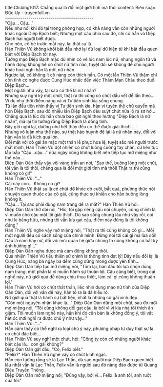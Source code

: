 title:Chương1017: Chẳng qua là đổi một giới tính mà thôi
content:
Biên soạn: Đức Uy - truyenfull.vn<br>---------------------------------------------<br>"Cậu... Cậu..."<br>Nếu như nói khi đó tại trong phòng họp, có khả năng vẫn còn những người khác ngoài Diệp Bạch biết; Nhưng một câu phía sau đó, chỉ có hắn và Diệp Bạch hai người biết được.<br>Cho nên, cô bé trước mắt này, lại thật sự là...<br>Hàn Thiên Vũ không khỏi bắt đầu nhớ lại đủ loại dữ kiện từ khi bắt đầu quen biết với Diệp Bạch tới nay.<br>Tướng mạo Diệp Bạch mặc dù nhìn có vẻ lúc nam lúc nữ, nhưng ngôn từ và hành động không hề có chút nữ tính nào, tuyệt đối sẽ không để cho người khác hoài nghi hắn là một nữ nhân.<br>Ngược lại, có không ít cô nàng còn thích hắn. Có một lần Thiên Vũ thậm chí còn tình cờ nghe được Cung Húc nhắc đến việc Thẩm Mạn Châu theo đuổi Diệp Bạch...<br>Một người như vậy, tại sao có thể là nữ nhân?<br>Nhưng suy nghĩ kỹ một chút, thật ra thì cũng có chút dấu vết để lần theo...<br>Ví dụ như thời điểm nàng và vị Tư tiên sinh kia sống chung.<br>Từ lần đầu tiên nhìn thấy vị Tư tiên sinh kia, hắn vì tuyên thệ chủ quyền mà hôn Diệp Bạch, sau đó nhiều lần Diệp Bạch đều suýt chút nữa lộ ra sơ hở...<br>Chẳng qua là lúc đó hắn chưa bao giờ nghĩ theo hướng "Diệp Bạch là nữ nhân", mà lại tin tưởng rằng Diệp Bạch là đồng tính.<br>Bây giờ nghĩ lại, dường như hết thảy đều có thể được giải thích…<br>Nhưng vô luận như thế nào, sự thật hảo huynh đệ lại là nữ nhân này, đối với hắn vẫn là đả kích quá lớn.<br>Đối mặt với cô gái ăn mặc một thân lễ phục hoa lệ, tuyệt sắc mê người trước mặt mình, Hàn Thiên Vũ đột nhiên có chút luống cuống tay chân, cứ liên tục lắp bắp "Cậu…cậu…" nửa ngày cũng không biết nên tiếp tục mở miệng như thế nào...<br>Diệp Oản Oản thấy vậy vội vàng trấn an nói, "Sao thế, buông lỏng một chút, tôi vẫn là tôi thôi, chẳng qua là đổi một giới tính mà thôi! Thật ra thì cũng không có gì!"<br>Hàn Thiên Vũ: "..."<br>Cái này còn... Không có gì?<br>Hàn Thiên Vũ thật sự là có chút dở khóc dở cười, bất quá, phương thức nói chuyện quen thuộc của cô gái, cũng thực sự khiến cho hắn buông lỏng không ít.<br>"Cậu... Tại sao phải dùng nam trang để ra mặt?" Hàn Thiên Vũ hỏi.<br>Diệp Oản Oản thở dài nói, "Hic, tôi gặp riêng cậu nói chuyện, cũng chính là vì muốn cho cậu một lời giải thích. Dù sao sống chung lâu như vậy rồi, coi như là bằng hữu, nhưng tôi vẫn lừa gạt cậu, điểm này đúng là tôi không đúng."<br>Hàn Thiên Vũ nghe vậy mở miệng nói, "Thật ra thì cũng không có gì... Mỗi một người đều có cách sống của chính mình. Đừng nói tới cái gì mà lừa dối! Cậu là nam hay nữ, đối với mối quan hệ giữa chúng ta cũng không có bất kỳ ảnh hưởng gì..."<br>Diệp Oản Oản nghe được mà cảm động không thôi.<br>Quả nhiên Thiên Vũ tiểu thiên sứ chính là thông tình đạt lý! Đây nếu đổi lại là Cung Húc, nàng ba ngày ba đêm cũng đừng mong được yên tĩnh...<br>Diệp Oản Oản tiếp tục mở miệng nói, "Tóm lại, ban đầu tôi lựa chọn dùng nam trang, một phần là vì muốn hành sự thuận lợi. Cậu cũng biết, trong cái nghề này, nữ giới quá dễ dàng chịu thua thiệt, làm cái gì cũng không thuận lợi."<br>Hàn Thiên Vũ hơi có chút thất thần, liếc nhìn dung mạo nữ tính của Diệp Oản Oản, đối với vấn đề này, hắn tỏ ra là đã hiểu rõ.<br>Nữ giới quả thật là hành sự bất tiện, nhất là những cô gái xinh đẹp.<br>"Còn một nguyên nhân khác là..." Diệp Oản Oản dừng một chút, sau đó mới mở miệng nói, "Tôi cũng không dối gạt cậu, là bởi vì vị kia nhà tôi thích ăn giấm. Tôi muốn làm nghề này, hắn khi đó căn bản là không đồng ý, tôi vắt hết óc mới nghĩ ra được chủ ý như vậy..."<br>Hàn Thiên Vũ: "..."<br>Hắn cảm thấy có thể nghĩ ra loại chủ ý này, phương pháp tư duy thật sự là có chút đặc biệt...<br>Hàn Thiên Vũ suy nghĩ một chút, hỏi: "Công ty còn có những người khác biết cậu là... con gái không?"<br>Diệp Oản Oản gật đầu, "Có, Felix biết."<br>"Felix?" Hàn Thiên Vũ nghe vậy có chút kinh ngạc.<br>Hắn còn tưởng rằng sẽ là Lạc Thần, dù sao người mà Diệp Bạch quen biết lâu nhất vẫn là Lạc Thần, Felix vẫn là người sau đó nàng đào được từ Quang Diệu Truyền Thông.<br>Diệp Oản Oản mở miệng nói, "Đúng vậy, bởi vì... Felix là anh tôi, anh ruột của tôi."